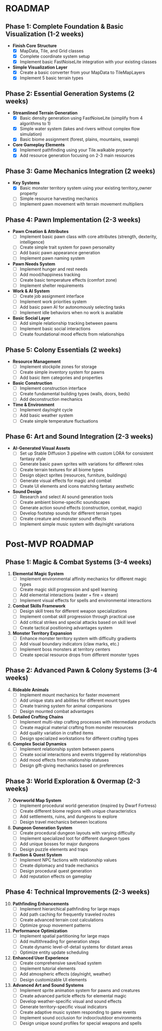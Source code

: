 
# ROADMAP

## Phase 1: Complete Foundation & Basic Visualization (1-2 weeks)

- **Finish Core Structure**
    - [x] MapData, Tile, and Grid classes
    - [x] Complete coordinate system setup
    - [x] Implement basic FastNoiseLite integration with your existing classes
- **Simple Visualization Layer**
    - [x] Create a basic converter from your MapData to TileMapLayers
    - [x] Implement 5 basic terrain types

## Phase 2: Essential Generation Systems (2 weeks)

- **Streamlined Terrain Generation**
    - [x] Basic density generation using FastNoiseLite (simplify from 4 algorithms to 1)
    - [x] Simple water system (lakes and rivers without complex flow simulation)
    - [x] Basic biome assignment (forest, plains, mountains, swamp)
- **Core Gameplay Elements**
    - [x] Implement pathfinding using your Tile.walkable property
    - [x] Add resource generation focusing on 2-3 main resources

## Phase 3: Game Mechanics Integration (2 weeks)

- **Key Systems**
    - [x] Basic monster territory system using your existing territory_owner property
    - [ ] Simple resource harvesting mechanics
    - [ ] Implement pawn movement with terrain movement multipliers

## Phase 4: Pawn Implementation (2-3 weeks)

- **Pawn Creation & Attributes**
    - [ ] Implement basic pawn class with core attributes (strength, dexterity, intelligence)
    - [ ] Create simple trait system for pawn personality
    - [ ] Add basic pawn appearance generation
    - [ ] Implement pawn naming system

- **Pawn Needs System**
    - [ ] Implement hunger and rest needs
    - [ ] Add mood/happiness tracking
    - [ ] Create basic temperature effects (comfort zone)
    - [ ] Implement shelter requirements

- **Work & AI System**
    - [ ] Create job assignment interface
    - [ ] Implement work priorities system
    - [ ] Add basic pawn AI for autonomously selecting tasks
    - [ ] Implement idle behaviors when no work is available

- **Basic Social Layer**
    - [ ] Add simple relationship tracking between pawns
    - [ ] Implement basic social interactions
    - [ ] Create foundational mood effects from relationships

## Phase 5: Colony Essentials (2 weeks)

- **Resource Management**
    - [ ] Implement stockpile zones for storage
    - [ ] Create simple inventory system for pawns
    - [ ] Add basic item categories and properties

- **Basic Construction**
    - [ ] Implement construction interface
    - [ ] Create fundamental building types (walls, doors, beds)
    - [ ] Add deconstruction mechanics

- **Time & Environment**
    - [ ] Implement day/night cycle
    - [ ] Add basic weather system
    - [ ] Create simple temperature fluctuations

## Phase 6: Art and Sound Integration (2-3 weeks)

- **AI-Generated Visual Assets**
  - [ ] Set up Stable Diffusion 3 pipeline with custom LORA for consistent fantasy style
  - [ ] Generate basic pawn sprites with variations for different roles
  - [ ] Create terrain textures for all biome types
  - [ ] Design object sprites (resources, furniture, buildings)
  - [ ] Generate visual effects for magic and combat
  - [ ] Create UI elements and icons matching fantasy aesthetic

- **Sound Design**
  - [ ] Research and select AI sound generation tools
  - [ ] Create ambient biome-specific soundscapes
  - [ ] Generate action sound effects (construction, combat, magic)
  - [ ] Develop footstep sounds for different terrain types
  - [ ] Create creature and monster sound effects
  - [ ] Implement simple music system with day/night variations

# Post-MVP ROADMAP

## Phase 1: Magic & Combat Systems (3-4 weeks)

1. **Elemental Magic System**
   * [ ] Implement environmental affinity mechanics for different magic types
   * [ ] Create magic skill progression and spell learning
   * [ ] Add elemental interactions (water + fire = steam)
   * [ ] Implement visual effects for spells and environmental interactions

2. **Combat Skills Framework**
   * [ ] Design skill trees for different weapon specializations
   * [ ] Implement combat skill progression through practical use
   * [ ] Add critical strikes and special attacks based on skill level
   * [ ] Create tactical positioning advantages system

3. **Monster Territory Expansion**
   * [ ] Enhance monster territory system with difficulty gradients
   * [ ] Add visual boundary indicators (claw marks, etc.)
   * [ ] Implement boss monsters at territory centers
   * [ ] Create special resource drops from different monster types

## Phase 2: Advanced Pawn & Colony Systems (3-4 weeks)

4. **Rideable Animals**
   * [ ] Implement mount mechanics for faster movement
   * [ ] Add unique stats and abilities for different mount types
   * [ ] Create training system for animal companions
   * [ ] Design mounted combat advantages

5. **Detailed Crafting Chains**
   * [ ] Implement multi-step crafting processes with intermediate products
   * [ ] Create magical material crafting from monster resources
   * [ ] Add quality variation in crafted items
   * [ ] Design specialized workstations for different crafting types

6. **Complex Social Dynamics**
   * [ ] Implement relationship system between pawns
   * [ ] Create social interactions and events triggered by relationships
   * [ ] Add mood effects from relationship statuses
   * [ ] Design gift-giving mechanics based on preferences

## Phase 3: World Exploration & Overmap (2-3 weeks)

7. **Overworld Map System**
   * [ ] Implement procedural world generation (inspired by Dwarf Fortress)
   * [ ] Create different biome regions with unique characteristics
   * [ ] Add settlements, ruins, and dungeons to explore
   * [ ] Design travel mechanics between locations

8. **Dungeon Generation System**
   * [ ] Create procedural dungeon layouts with varying difficulty
   * [ ] Implement specialized loot for different dungeon types
   * [ ] Add unique bosses for major dungeons
   * [ ] Design puzzle elements and traps

9. **Faction & Quest System**
   * [ ] Implement NPC factions with relationship values
   * [ ] Create diplomacy and trade mechanics
   * [ ] Design procedural quest generation
   * [ ] Add reputation effects on gameplay

## Phase 4: Technical Improvements (2-3 weeks)

10. **Pathfinding Enhancements**
    * [ ] Implement hierarchical pathfinding for large maps
    * [ ] Add path caching for frequently traveled routes
    * [ ] Create advanced terrain cost calculations
    * [ ] Optimize group movement patterns

11. **Performance Optimization**
    * [ ] Implement spatial partitioning for large maps
    * [ ] Add multithreading for generation steps
    * [ ] Create dynamic level-of-detail systems for distant areas
    * [ ] Optimize entity update scheduling

12. **Enhanced User Experience**
    * [ ] Create comprehensive save/load system
    * [ ] Implement tutorial elements
    * [ ] Add atmospheric effects (day/night, weather)
    * [ ] Design customizable UI elements
   
13. **Advanced Art and Sound Systems**
    * [ ] Implement sprite animation system for pawns and creatures
    * [ ] Create advanced particle effects for elemental magic
    * [ ] Develop weather-specific visual and sound effects
    * [ ] Generate territory-specific visual indicators
    * [ ] Create adaptive music system responding to game events
    * [ ] Implement sound occlusion for indoor/outdoor environments
    * [ ] Design unique sound profiles for special weapons and spells

